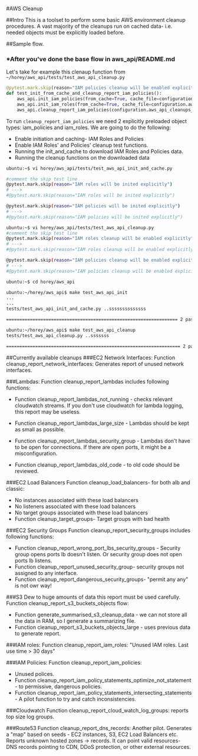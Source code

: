 #AWS Cleanup

##Intro
This is a toolset to perform some basic AWS environment cleanup procedures.
A vast majority of the cleanups run on cached data- i.e. needed objects must be explicitly loaded before.

##Sample flow.
### *After you've done the base flow in aws_api/README.md

Let's take for example this clenaup function from `~/horey/aws_api/tests/test_aws_api_cleanup.py`

```python
@pytest.mark.skip(reason="IAM policies cleanup will be enabled explicitly")
def test_init_from_cache_and_cleanup_report_iam_policies():
    aws_api.init_iam_policies(from_cache=True, cache_file=configuration.aws_api_iam_policies_cache_file)
    aws_api.init_iam_roles(from_cache=True, cache_file=configuration.aws_api_iam_roles_cache_file)
    aws_api.cleanup_report_iam_policies(configuration.aws_api_cleanups_iam_policies_report_file)
```
To run `cleanup_report_iam_policies` we need 2 explicitly preloaded object types: iam_policies and iam_roles.
We are going to do the following:
* Enable initiation and caching- IAM Roles and Policies
* Enable IAM Roles' and Policies' cleanup test functions.
* Running the init_and_cache to download IAM Roles and Policies data.
* Running the cleanup functions on the downloaded data

```bash
ubuntu:~$ vi horey/aws_api/tests/test_aws_api_init_and_cache.py

#comment the skip test line
@pytest.mark.skip(reason="IAM roles will be inited explicitly")
# --->
#@pytest.mark.skip(reason="IAM roles will be inited explicitly")

@pytest.mark.skip(reason="IAM policies will be inited explicitly")
# ---> 
#@pytest.mark.skip(reason="IAM policies will be inited explicitly")

ubuntu:~$ vi horey/aws_api/tests/test_aws_api_cleanup.py
#comment the skip test line
@pytest.mark.skip(reason="IAM roles cleanup will be enabled explicitly")
# --->
#@pytest.mark.skip(reason="IAM roles cleanup will be enabled explicitly")

@pytest.mark.skip(reason="IAM policies cleanup will be enabled explicitly")
# --->
#@pytest.mark.skip(reason="IAM policies cleanup will be enabled explicitly")

ubuntu:~$ cd horey/aws_api

ubuntu:~/horey/aws_api$ make test_aws_api_init
...
...
tests/test_aws_api_init_and_cache.py ..ssssssssssssss                                                                                                      [100%]

================================================================= 2 passed, 14 skipped in 20.39s =================================================================

ubuntu:~/horey/aws_api$ make test_aws_api_cleanup
tests/test_aws_api_cleanup.py ..sssssss                                                                                                                    [100%]

================================================================== 2 passed, 7 skipped in 0.58s ==================================================================
```

##Currently available cleanups
###EC2 Network Interfaces:
Function cleanup_report_network_interfaces:
Generates report of unused network interfaces.


###Lambdas:
Function cleanup_report_lambdas includes following functions:
* Function cleanup_report_lambdas_not_running - checks relevant cloudwatch streams. 
  If you don't use cloudwatch for lambda logging, this report may be useless.
  
* Function cleanup_report_lambdas_large_size - Lambdas should be kept as small as possible.
  
* Function cleanup_report_lambdas_security_group - Lambdas don't have to be open for connections. 
  If there are open ports, it might be a misconfiguration.

* Function cleanup_report_lambdas_old_code - to old code should be reviewed.


###EC2 Load Balancers
Function cleanup_load_balancers- for both alb and classic:
* No instances associated with these load balancers
* No listeners associated with these load balancers
* No target groups associated with these load balancers
* Function cleanup_target_groups- Target groups with bad health


###EC2 Security Groups
Function cleanup_report_security_groups includes following functions:
* Function cleanup_report_wrong_port_lbs_security_groups - 
  Security group opens ports lb doesn't listen.
  Or security group does not open ports lb listens. 
* Function cleanup_report_unused_security_group- security groups not assigned to any interface.
* Function cleanup_report_dangerous_security_groups- "permit any any" is not owr way!


###S3
Dew to huge amounts of data this report must be used carefully.
Function cleanup_report_s3_buckets_objects flow:
* Function generate_summarised_s3_cleanup_data - we can not store all the data in RAM, so I generate a summarizing file.
* Function cleanup_report_s3_buckets_objects_large - uses previous data to generate report.


###IAM roles:
Function cleanup_report_iam_roles: "Unused IAM roles. Last use time > 30 days"


###IAM Policies:
Function cleanup_report_iam_policies:
* Unused polices.
* Function cleanup_report_iam_policy_statements_optimize_not_statement - to permissive, dangerous policies.
* Function cleanup_report_iam_policy_statements_intersecting_statements - A pilot function to try and catch inconsistencies.  


###Cloudwatch
Function cleanup_report_cloud_watch_log_groups: reports top size log groups. 


###Route53
Function cleanup_report_dns_records: Another pilot. Generates a "map" based on seeds - EC2 instances, S3, EC2 Load Balancers etc.
Reports unknown hosted zones -> records. 
It can point valid resources- DNS records pointing to CDN, DDoS protection, or other external resources. 
